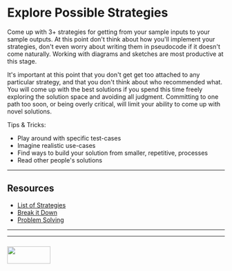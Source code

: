 # Explore Possible Strategies

Come up with 3+ strategies for getting from your sample inputs to your sample outputs. At this point don't think about how you'll implement your strategies, don't even worry about writing them in pseudocode if it doesn't come naturally.  Working with diagrams and sketches are most productive at this stage.

It's important at this point that you don't get get too attached to any particular strategy, and that you don't think about who recommended what.  You will come up with the best solutions if you spend this time freely exploring the solution space and avoiding all judgment.  Committing to one path too soon, or being overly critical, will limit your ability to come up with novel solutions.

Tips & Tricks:
* Play around with specific test-cases 
* Imagine realistic use-cases
* Find ways to build your solution from smaller, repetitive, processes
* Read other people's solutions

___

## Resources

* [List of Strategies](https://www.une.edu.au/about-une/academic-schools/bcss/news-and-events/psychology-community-activities/over-fifty-problem-solving-strategies-explained)
* [Break it Down](https://simpleprogrammer.com/solving-problems-breaking-it-down/)
* [Problem Solving](https://github.com/elewa-academy/General-Resources/blob/master/key-resources/problem-solving.md)

___
___
### <a href="http://elewa.education/blog" target="_blank"><img src="https://user-images.githubusercontent.com/18554853/34921062-506450ae-f97d-11e7-875f-6feeb26ad72d.png" width="100" height="40"/></a>